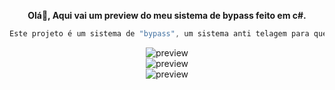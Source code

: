 <p align='center'>
  <b> Olá👋, Aqui vai um preview do meu sistema de bypass feito em c#.</b><br>

```csharp
Este projeto é um sistema de "bypass", um sistema anti telagem para quem usa cheats, ele possui vários sistemas interessantes além de seu funcionamento, um sistema de user login feito via keyauth, streamode (não aparece quando você transmite sua tela), logs de login para webhooks do discord, textos variáveis onde mostra no menu principal oque esta sendo feito em cada processo, duração de key e muito mais.
```

<div align="center">
  <img  src="https://cdn.discordapp.com/attachments/1196471700813004892/1196472428990312508/image.png?ex=65b7c0c8&is=65a54bc8&hm=353fa13820d2cad9bedc8a9a3682a7da4908efac76918d68d6a3d4ce1f452fd6&"
       alt="preview" /></a>
</div>

<div align="center">
  <img  src="https://media.discordapp.net/attachments/1196471700813004892/1196472571705704448/image.png?ex=65b7c0ea&is=65a54bea&hm=358d5d654e0dd55a1648f47aeaa6a616a8580e648dbc1b3b89b6f8e16caa2343&=&format=webp&quality=lossless"
       alt="preview" /></a>
</div>

<div align="center">
  <img  src="https://cdn.discordapp.com/attachments/1196471700813004892/1196472664588570765/image.png?ex=65b7c100&is=65a54c00&hm=f920e4f76b811fb7f5431129a9044e88a5e60b3b3de9b4918f16d0b1c5572235&"
       alt="preview" /></a>
</div>

